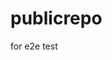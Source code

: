 # publicrepo
for e2e test





















































































































































































































































































































